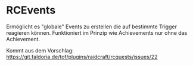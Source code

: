 # RCEvents

Ermöglicht es "globale" Events zu erstellen die auf bestimmte Trigger reagieren können. Funktioniert im Prinzip wie Achievements nur ohne das Achievement.

Kommt aus dem Vorschlag: https://git.faldoria.de/tof/plugins/raidcraft/rcquests/issues/22